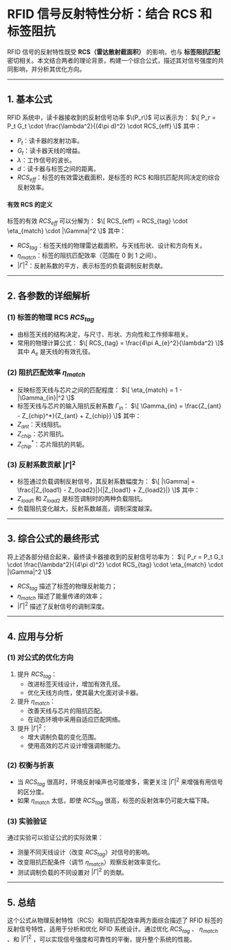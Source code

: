 # RFID 信号反射特性分析：结合 RCS 和标签阻抗

RFID 信号的反射特性既受 **RCS（雷达散射截面积）** 的影响，也与 **标签阻抗匹配** 密切相关。本文结合两者的理论背景，构建一个综合公式，描述其对信号强度的共同影响，并分析其优化方向。

---

## 1. 基本公式

RFID 系统中，读卡器接收到的反射信号功率 $\(P_r\)$ 可以表示为：
$\[
P_r = P_t G_t \cdot \frac{\lambda^2}{(4\pi d)^2} \cdot RCS_{eff}
\]$
其中：
- $P_t$：读卡器的发射功率。
- $G_t$：读卡器天线的增益。
- $\lambda$：工作信号的波长。
- $d$：读卡器与标签之间的距离。
- $RCS_{eff}$：标签的有效雷达截面积，是标签的 RCS 和阻抗匹配共同决定的综合反射效率。

#### **有效 RCS 的定义**
标签的有效 $RCS_{eff}$ 可以分解为：
$\[
RCS_{eff} = RCS_{tag} \cdot \eta_{match} \cdot |\Gamma|^2
\]$
其中：
- $RCS_{tag}$：标签天线的物理雷达截面积，与天线形状、设计和方向有关。
- $\eta_{match}$：标签的阻抗匹配效率（范围在 0 到 1 之间）。
- $|\Gamma|^2$：反射系数的平方，表示标签的负载调制反射贡献。

---

## 2. 各参数的详细解析

### (1) 标签的物理 RCS $RCS_{tag}$ 
- 由标签天线的结构决定，与尺寸、形状、方向性和工作频率相关。
- 常用的物理计算公式：
$\[
RCS_{tag} = \frac{4\pi A_{e}^2}{\lambda^2}
\]$
其中 $A_e$ 是天线的有效孔径。

### (2) 阻抗匹配效率 $\eta_{match}$
- 反映标签天线与芯片之间的匹配程度：
$\[
\eta_{match} = 1 - |\Gamma_{in}|^2
\]$
- 标签天线与芯片的输入阻抗反射系数 $\Gamma_{in}$：
$\[
\Gamma_{in} = \frac{Z_{ant} - Z_{chip}^*}{Z_{ant} + Z_{chip}}
\]$
其中：
- $Z_{ant}$：天线阻抗。
- $Z_{chip}$：芯片阻抗。
- $Z_{chip}^*$：芯片阻抗的共轭。

### (3) 反射系数贡献 $|\Gamma|^2$
- 标签通过负载调制反射信号，其反射系数幅度为：
$\[
|\Gamma| = \frac{|Z_{load1} - Z_{load2}|}{|Z_{load1} + Z_{load2}|}
\]$
其中：
- $Z_{load1}$ 和 $Z_{load2}$ 是标签调制时的两种负载阻抗。
- 负载阻抗变化越大，反射系数越高，调制深度越深。

---

## 3. 综合公式的最终形式

将上述各部分结合起来，最终读卡器接收到的反射信号功率为：
$\[
P_r = P_t G_t \cdot \frac{\lambda^2}{(4\pi d)^2} \cdot RCS_{tag} \cdot \eta_{match} \cdot |\Gamma|^2
\]$
- $RCS_{tag}$ 描述了标签的物理反射能力；
- $\eta_{match}$ 描述了能量传递的效率；
- $|\Gamma|^2$ 描述了反射信号的调制深度。

---

## 4. 应用与分析

### **(1) 对公式的优化方向**
1. 提升 $RCS_{tag}$：
   - 改进标签天线设计，增加有效孔径。
   - 优化天线方向性，使其最大化面对读卡器。
2. 提升 $\eta_{match}$：
   - 改善天线与芯片的阻抗匹配。
   - 在动态环境中采用自适应匹配网络。
3. 提升 $|\Gamma|^2$：
   - 增大调制负载的变化范围。
   - 使用高效的芯片设计增强调制能力。

### **(2) 权衡与折衷**
- 当 $RCS_{tag}$ 很高时，环境反射噪声也可能增多，需更关注 $|\Gamma|^2$ 来增强有用信号的区分度。
- 如果 $\eta_{match}$ 太低，即使 $RCS_{tag}$ 很高，标签的反射效率仍可能大幅下降。

### **(3) 实验验证**
通过实验可以验证公式的实际效果：
- 测量不同天线设计（改变 $RCS_{tag}$）对信号的影响。
- 改变阻抗匹配条件（调节 $\eta_{match}$）观察反射效率变化。
- 测试调制负载的不同设置对  $|\Gamma|^2$  的贡献。

---

## 5. 总结

这个公式从物理反射特性（RCS）和阻抗匹配效率两方面综合描述了 RFID 标签的反射信号特性，适用于分析和优化 RFID 系统设计。通过优化 $RCS_{tag}$ 、 $\eta_{match}$  、和  $|\Gamma|^2$  ，可以实现信号强度和可靠性的平衡，提升整个系统的性能。


